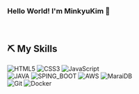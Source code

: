 ### Hello World! I'm MinkyuKim 👋

<br />

<h2> ⛏️ My Skills </h2>

![HTML5](https://img.shields.io/badge/-HTML5-F05032?style=for-the-badge&logo=html5&logoColor=ffffff)
![CSS3](https://img.shields.io/badge/-CSS3-007ACC?style=for-the-badge&logo=css3)
![JavaScript](https://img.shields.io/badge/-JavaScript-%23F7DF1C?style=for-the-badge&logo=javascript&logoColor=000000&labelColor=%23F7DF1C&color=%23FFCE5A)
<br/>
![JAVA](https://img.shields.io/badge/Java-007396?style=for-the-badge&logo=Java&logoColor=white)
![SPING_BOOT](https://img.shields.io/badge/Spring-6DB33F?style=for-the-badge&logo=Spring&logoColor=white)
![AWS](https://img.shields.io/badge/-AWS_EC2-43853d?style=for-the-badge&logo=AmazonAWS&logoColor=white)
![MaraiDB](https://img.shields.io/badge/MariaDB-003545?style=for-the-badge&logo=MariaDB&logoColor=white)
<br/>
![Git](https://img.shields.io/badge/-Git-F05032?style=for-the-badge&logo=git&logoColor=ffffff)
![Docker](https://img.shields.io/badge/-Docker-46a2f1?style=for-the-badge&logo=docker&logoColor=ffffff)

<br/>
